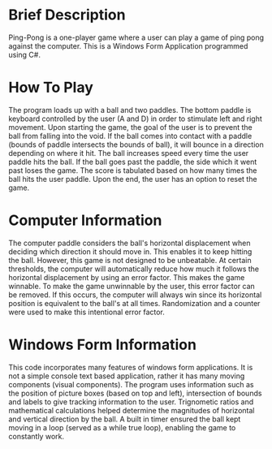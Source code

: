 # Brief Description
Ping-Pong is a one-player game where a user can play a game of ping pong against the computer. This is a Windows Form Application programmed using C#. 

# How To Play
The program loads up with a ball and two paddles. The bottom paddle is keyboard controlled by the user (A and D) in order to stimulate left and right movement. Upon starting the game, the goal of the user is to prevent the ball from falling into the void. If the ball comes into contact with a paddle (bounds of paddle intersects the bounds of ball), it will bounce in a direction depending on where it hit. The ball increases speed every time the user paddle hits the ball. If the ball goes past the paddle, the side which it went past loses the game. The score is tabulated based on how many times the ball hits the user paddle. Upon the end, the user has an option to reset the game. 

# Computer Information
The computer paddle considers the ball's horizontal displacement when deciding which direction it should move in. This enables it to keep hitting the ball. However, this game is not designed to be unbeatable. At certain thresholds, the computer will automatically reduce how much it follows the horizontal displacement by using an error factor. This makes the game winnable. To make the game unwinnable by the user, this error factor can be removed. If this occurs, the computer will always win since its horizontal position is equivalent to the ball's at all times. Randomization and a counter were used to make this intentional error factor. 

# Windows Form Information
This code incorporates many features of windows form applications. It is not a simple console text based application, rather it has many moving components (visual components). The program uses information such as the position of picture boxes (based on top and left), intersection of bounds and labels to give tracking information to the user. Trignometic ratios and mathematical calculations helped determine the magnitudes of horizontal and vertical direction by the ball. A built in timer ensured the ball kept moving in a loop (served as a while true loop), enabling the game to constantly work. 
